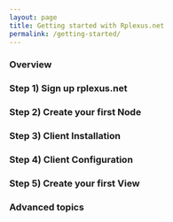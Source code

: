 ```yaml
---
layout: page
title: Getting started with Rplexus.net
permalink: /getting-started/
---
```


### Overview
### Step 1) Sign up rplexus.net
### Step 2) Create your first Node
### Step 3) Client Installation
### Step 4) Client Configuration
### Step 5) Create your first View
### Advanced topics
